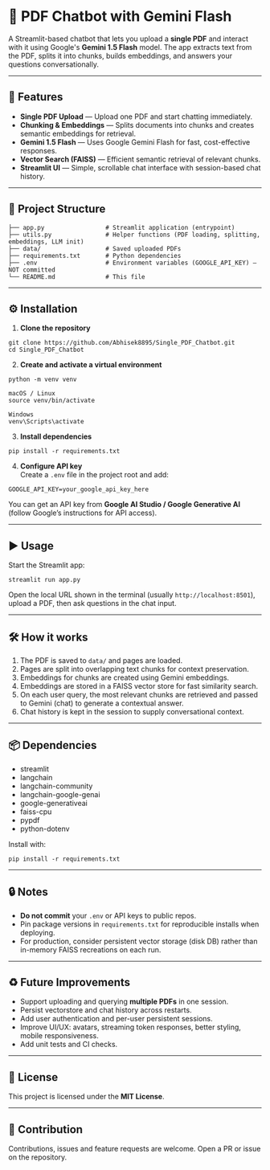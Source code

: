 # 📄 PDF Chatbot with Gemini Flash

A Streamlit-based chatbot that lets you upload a **single PDF** and interact with it using Google's **Gemini 1.5 Flash** model. The app extracts text from the PDF, splits it into chunks, builds embeddings, and answers your questions conversationally.

---

## 🚀 Features
- **Single PDF Upload** — Upload one PDF and start chatting immediately.
- **Chunking & Embeddings** — Splits documents into chunks and creates semantic embeddings for retrieval.
- **Gemini 1.5 Flash** — Uses Google Gemini Flash for fast, cost-effective responses.
- **Vector Search (FAISS)** — Efficient semantic retrieval of relevant chunks.
- **Streamlit UI** — Simple, scrollable chat interface with session-based chat history.

---
## 📂 Project Structure
```
├── app.py                 # Streamlit application (entrypoint)
├── utils.py               # Helper functions (PDF loading, splitting, embeddings, LLM init)
├── data/                  # Saved uploaded PDFs
├── requirements.txt       # Python dependencies
├── .env                   # Environment variables (GOOGLE_API_KEY) — NOT committed
└── README.md              # This file
```



---

## ⚙️ Installation

1. **Clone the repository**
```
git clone https://github.com/Abhisek8895/Single_PDF_Chatbot.git
cd Single_PDF_Chatbot
```

2. **Create and activate a virtual environment**
```
python -m venv venv

macOS / Linux
source venv/bin/activate

Windows
venv\Scripts\activate
```

3. **Install dependencies**
```
pip install -r requirements.txt
```
4. **Configure API key**  
Create a `.env` file in the project root and add:  

```
GOOGLE_API_KEY=your_google_api_key_here
```

You can get an API key from **Google AI Studio / Google Generative AI** (follow Google’s instructions for API access).

---

## ▶️ Usage
Start the Streamlit app:  

```
streamlit run app.py
```

Open the local URL shown in the terminal (usually `http://localhost:8501`), upload a PDF, then ask questions in the chat input.

---

## 🛠 How it works
1. The PDF is saved to `data/` and pages are loaded.
2. Pages are split into overlapping text chunks for context preservation.
3. Embeddings for chunks are created using Gemini embeddings.
4. Embeddings are stored in a FAISS vector store for fast similarity search.
5. On each user query, the most relevant chunks are retrieved and passed to Gemini (chat) to generate a contextual answer.
6. Chat history is kept in the session to supply conversational context.

---

## 📦 Dependencies
- streamlit
- langchain
- langchain-community
- langchain-google-genai
- google-generativeai
- faiss-cpu
- pypdf
- python-dotenv  

Install with:  

```
pip install -r requirements.txt
```

---

## 🔒 Notes
- **Do not commit** your `.env` or API keys to public repos.
- Pin package versions in `requirements.txt` for reproducible installs when deploying.
- For production, consider persistent vector storage (disk DB) rather than in-memory FAISS recreations on each run.

---

## ♻️ Future Improvements
- Support uploading and querying **multiple PDFs** in one session.
- Persist vectorstore and chat history across restarts.
- Add user authentication and per-user persistent sessions.
- Improve UI/UX: avatars, streaming token responses, better styling, mobile responsiveness.
- Add unit tests and CI checks.

---

## 📜 License
This project is licensed under the **MIT License**.

---

## 👋 Contribution
Contributions, issues and feature requests are welcome. Open a PR or issue on the repository.



